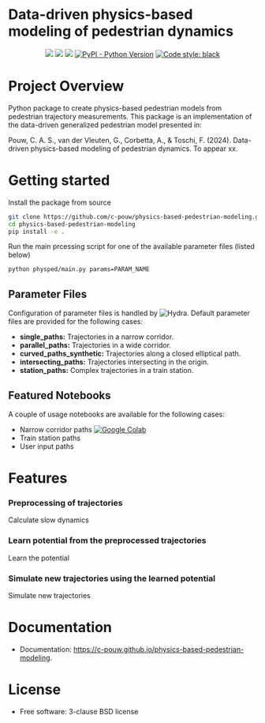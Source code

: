 # Data-driven physics-based modeling of pedestrian dynamics
<p align="center">
    <a href="https://img.shields.io/badge/build-passing-brightgreen?logo=github" alt="build passing">
       <img src="https://img.shields.io/badge/build-passing-brightgreen?logo=github" /></a>
    <a href="https://github.com/c-pouw/physics-based-pedestrian-modeling/actions/workflows/testing.yml" alt="build status">
       <img src="https://github.com/c-pouw/physics-based-pedestrian-modeling/actions/workflows/testing.yml/badge.svg" /></a>
    <a href="https://pypi.python.org/pypi/physics-based-pedestrian-modeling" alt="pypi version">
       <img src="https://img.shields.io/pypi/v/physics-based-pedestrian-modeling.svg" /></a>
    <a href="#">
       <img src="https://img.shields.io/pypi/pyversions/physics-based-pedestrian-modeling" alt="PyPI - Python Version" /></a>
    <a href="https://github.com/psf/black">
       <img src="https://img.shields.io/badge/code%20style-black-000000.svg" alt="Code style: black" /></a>
</p>

# Project Overview

Python package to create physics-based pedestrian models from pedestrian trajectory measurements. This package is an implementation of the data-driven generalized pedestrian model presented in:

Pouw, C. A. S., van der Vleuten, G., Corbetta, A., & Toschi, F. (2024). Data-driven physics-based modeling of pedestrian dynamics. To appear xx.


# Getting started

Install the package from source

```bash
git clone https://github.com/c-pouw/physics-based-pedestrian-modeling.git
cd physics-based-pedestrian-modeling
pip install -e .
```

Run the main prcessing script for one of the available parameter files (listed below)

```bash
python physped/main.py params=PARAM_NAME
```

## Parameter Files
Configuration of parameter files is handled by ![Hydra](https://github.com/facebookresearch/hydra). Default parameter files are provided for the following cases:
* **single_paths:** Trajectories in a narrow corridor.
* **parallel_paths:** Trajectories in a wide corridor.
* **curved_paths_synthetic:** Trajectories along a closed elliptical path.
* **intersecting_paths:** Trajectories intersecting in the origin.
* **station_paths:** Complex trajectories in a train station.

## Featured Notebooks
A couple of usage notebooks are available for the following cases:
* Narrow corridor paths [![Google Colab](https://colab.research.google.com/assets/colab-badge.svg)](https://colab.research.google.com/github/c-pouw/physics-based-pedestrian-modeling/blob/master/usage_notebooks/physped_narrow_corridor_colab.ipynb)
* Train station paths
* User input paths


# Features
### Preprocessing of trajectories
Calculate slow dynamics

### Learn potential from the preprocessed trajectories
Learn the potential

### Simulate new trajectories using the learned potential
Simulate new trajectories


# Documentation
* Documentation: https://c-pouw.github.io/physics-based-pedestrian-modeling.

# License
* Free software: 3-clause BSD license
